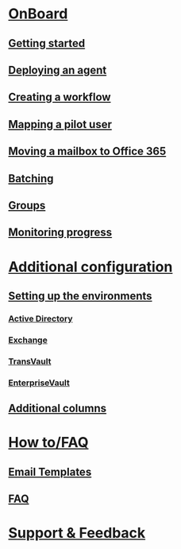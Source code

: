 # [OnBoard](index.md)

## [Getting started](onboard.md#getting-started)
## [Deploying an agent](onboard.md#deploying-an-agent)
## [Creating a workflow](onboard.md#creating-a-new-workflow)
## [Mapping a pilot user](onboard.md#mapping-a-pilot-user)
## [Moving a mailbox to Office 365](onboard.md#moving-a-mailbox-to-office-365)
## [Batching](onboard.md#batching-1)
## [Groups](onboard.md#groups)
## [Monitoring progress](onboard.md#monitoring-progress)

# [Additional configuration](configuration.md)

## [Setting up the environments](configuration.md#setting-up-the-environments)

### [Active Directory](configuration.md#configuring-active-directory-environment)
### [Exchange](configuration.md#configuring-exchange-environment)
### [TransVault](configuration.md#configuring-transvault-environment)
### [EnterpriseVault](configuration.md#configuring-enterprise-vault-environment)

## [Additional columns](configuration.md#additional-columns-for-data-grid-on-the-mappings-screen)

# [How to/FAQ](howto.md)

## [Email Templates](howto.md#email-templates)
## [FAQ](faq.md)

# [Support & Feedback](../support/index.md)
